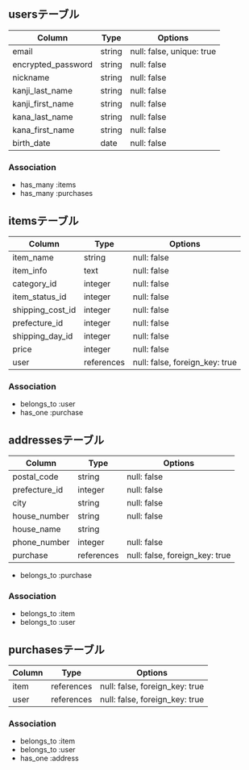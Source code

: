 ## usersテーブル

| Column            | Type       | Options      |
| ------            | ---------- |--------------|
| email             | string     | null: false, unique: true |
| encrypted_password| string     | null: false  |
| nickname          | string     | null: false  |
| kanji_last_name   | string     | null: false  |
| kanji_first_name  | string     | null: false  |
| kana_last_name    | string     | null: false  |
| kana_first_name   | string     | null: false  |
| birth_date        | date       | null: false  |


### Association 

- has_many   :items 
- has_many   :purchases

## itemsテーブル 

| Column            | Type       | Options      |
| -------           | ---------- | ------------ |
| item_name         | string     | null: false  |
| item_info         | text       | null: false  |
| category_id       | integer    | null: false  |
| item_status_id    | integer    | null: false  |
| shipping_cost_id  | integer    | null: false  |
| prefecture_id     | integer    | null: false  |
| shipping_day_id   | integer    | null: false  |
| price             | integer    | null: false  |
| user              | references | null: false, foreign_key: true |


### Association 

- belongs_to :user
- has_one    :purchase


## addressesテーブル 

| Column            | Type       | Options      |
| -------           | ---------- | ------------ |
| postal_code       | string     | null: false  |
| prefecture_id     | integer    | null: false  |
| city              | string     | null: false  |
| house_number      | string     | null: false  |
| house_name        | string     |              |
| phone_number      | integer    | null: false  |
| purchase          | references | null: false, foreign_key: true |

- belongs_to :purchase

### Association 

- belongs_to :item
- belongs_to :user

## purchasesテーブル

| Column            | Type       | Options      |
| -------           | ---------- | ------------ |
| item              | references | null: false, foreign_key: true |
| user              | references | null: false, foreign_key: true |

### Association 

- belongs_to :item
- belongs_to :user
- has_one    :address